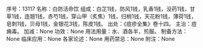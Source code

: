 序号：13117
名称：白防活命饮
组成：白芷1钱，防风1钱，乳香1钱，没药1钱，甘草1钱，连翘1钱，赤芍1钱，穿山甲（炙焦）1钱，归梢1钱，天花粉1钱，薄荷1钱，皂刺1钱，贝母1钱，金银花3钱，陈皮1钱。
出处：《痘疹全集》卷十四。
主治：痘痈毒。
加减：None
功效：None
用法用量：水、酒各半，煎服。
制备方法：None
临床应用：None
各家论述：None
用药禁忌：None
附注：None
